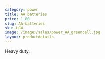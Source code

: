 ```yaml
---
category: power
title: AA batteries
price: 1.00
slug: AA-batteries
sku: HGW
image: /images/sales/power_AA_greencell.jpg
layout: productdetails
---
```

Heavy duty. 
